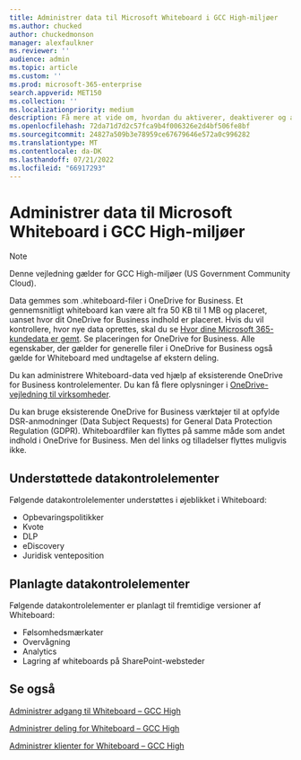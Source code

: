 ```yaml
---
title: Administrer data til Microsoft Whiteboard i GCC High-miljøer
ms.author: chucked
author: chuckedmonson
manager: alexfaulkner
ms.reviewer: ''
audience: admin
ms.topic: article
ms.custom: ''
ms.prod: microsoft-365-enterprise
search.appverid: MET150
ms.collection: ''
ms.localizationpriority: medium
description: Få mere at vide om, hvordan du aktiverer, deaktiverer og administrerer adgang til Whiteboard.
ms.openlocfilehash: 72da71d7d2c57fca9b4f006326e2d4bf506fe8bf
ms.sourcegitcommit: 24827a509b3e78959ce67679646e572a0c996282
ms.translationtype: MT
ms.contentlocale: da-DK
ms.lasthandoff: 07/21/2022
ms.locfileid: "66917293"
---
```

# <a name="manage-data-for-microsoft-whiteboard-in-gcc-high-environments"></a>Administrer data til Microsoft Whiteboard i GCC High-miljøer

>[!NOTE]
> Denne vejledning gælder for GCC High-miljøer (US Government Community Cloud).

Data gemmes som .whiteboard-filer i OneDrive for Business. Et gennemsnitligt whiteboard kan være alt fra 50 KB til 1 MB og placeret, uanset hvor dit OneDrive for Business indhold er placeret. Hvis du vil kontrollere, hvor nye data oprettes, skal du se [Hvor dine Microsoft 365-kundedata er gemt](/microsoft-365/enterprise/o365-data-locations). Se placeringen for OneDrive for Business. Alle egenskaber, der gælder for generelle filer i OneDrive for Business også gælde for Whiteboard med undtagelse af ekstern deling.

Du kan administrere Whiteboard-data ved hjælp af eksisterende OneDrive for Business kontrolelementer. Du kan få flere oplysninger i [OneDrive-vejledning til virksomheder](/onedrive/plan-onedrive-enterprise).

Du kan bruge eksisterende OneDrive for Business værktøjer til at opfylde DSR-anmodninger (Data Subject Requests) for General Data Protection Regulation (GDPR). Whiteboardfiler kan flyttes på samme måde som andet indhold i OneDrive for Business. Men del links og tilladelser flyttes muligvis ikke.

## <a name="data-controls-supported"></a>Understøttede datakontrolelementer

Følgende datakontrolelementer understøttes i øjeblikket i Whiteboard:

- Opbevaringspolitikker
- Kvote
- DLP
- eDiscovery
- Juridisk venteposition

## <a name="data-controls-planned"></a>Planlagte datakontrolelementer

Følgende datakontrolelementer er planlagt til fremtidige versioner af Whiteboard:

- Følsomhedsmærkater
- Overvågning
- Analytics
- Lagring af whiteboards på SharePoint-websteder

## <a name="see-also"></a>Se også

[Administrer adgang til Whiteboard – GCC High](manage-whiteboard-access-gcc-high.md)

[Administrer deling for Whiteboard – GCC High](manage-sharing-gcc-high.md)

[Administrer klienter for Whiteboard – GCC High](manage-clients-gcc-high.md)
